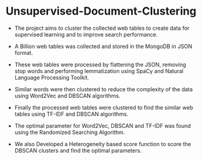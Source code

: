 # Unsupervised-Document-Clustering

* The project aims to cluster the collected web tables to create data for supervised learning and to improve search performance.

* A Billion web tables was collected and stored in the MongoDB in JSON format.

* These web tables were processed by flattening the JSON, removing stop words and performing lemmatization using SpaCy and Natural Language Processing Toolkit.

* Similar words were then clustered to reduce the complexity of the data using Word2Vec and DBSCAN algorithms.

* Finally the processed web tables were clustered to find the similar web tables using TF-IDF and DBSCAN algorithms.

* The optimal parameter for Word2Vec, DBSCAN and TF-IDF was found using the Randomized Searching Algorithm.

* We also Developed a Heterogeneity based score function to score the DBSCAN clusters and find the optimal parameters.
